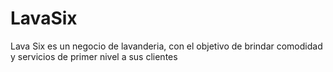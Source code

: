 # LavaSix
Lava Six es un negocio de lavanderia, con el objetivo de brindar comodidad y servicios de primer nivel a sus clientes
